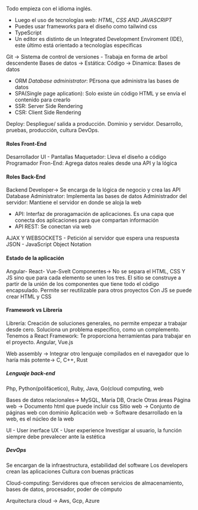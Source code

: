Todo empieza con el idioma inglés.
- Luego el uso de tecnologías web: _HTML, CSS AND JAVASCRIPT_ 
- Puedes usar frameworks para el diseño como tailwind css
- TypeScript
- Un editor es distinto de un Integrated Development Enviroment (IDE), este último está orientado a tecnologías especificas

Git -> Sistema de control de versiones - Trabaja en forma de arbol descendente
Bases de datos -> Estática: Código
-> Dinamica: Bases de datos
- ORM
_Database administrator_: PErsona que administra las bases de datos
- SPA(Single page aplication): Solo existe ún código HTML y se envía el contenido para crearlo
- SSR: Server Side Rendering
- CSR: Client Side Rendering

Deploy: Despliegue/ salida a producción. Dominio y servidor. Desarrollo, pruebas, producción, cultura DevOps.


#### Roles Front-End
Desarrollador UI - Pantallas
Maquetador: Lleva el diseño a código
Programador Fron-End: Agrega datos reales desde una API y la lógica

#### Roles Back-End
Backend Developer-> Se encarga de la lógica de negocio y crea las API
Database Administrator: Implementa las bases de datos
Administrador del servidor: Mantiene el servidor en donde se aloja la web
- API:  Interfaz de proragamación de aplicaciones. Es una capa que conecta dos aplicaciones para que compartan información
- API REST: Se conectan via web

AJAX Y WEBSOCKETS - Petición al servidor que espera una respuesta
JSON - JavaScript Object Notation

#### Estado de la aplicación
Angular- React- Vue-Svelt
Componentes-> No se separa el HTML, CSS Y JS sino que para cada elemento se unen los tres. El sitio se construye a partir de la unión de los componentes que tiene todo el código encapsulado. Permite ser reutilizable para otros proyectos
Con JS se puede crear HTML y CSS

#### Framework vs Librería
Librería: Creación de soluciones generales, no permite empezar a trabajar desde cero. Soluciona un problema especifico, como un complemento. Tenemos a React
Framework: Te proporciona herramientas para trabajar en el proyecto. Angular, Vue.js

Web assembly -> Integrar otro lenguaje compilados en el navegador que lo haría más potente-> C, C++, Rust

##### Lenguaje back-end
Php, Python(polifácetico), Ruby, Java, Go(cloud computing, web

Bases de datos relacionales-> MySQL, María DB, Oracle
Otras áreas 
Página web -> Documento html que puede incluir css
Sitio web -> Conjunto de páginas web con dominio 
Aplicación web -> Software desarrollado en la web, es el núcleo de la web

UI - User inerface
UX - User experience
Investigar al usuario, la función siempre debe prevalecer ante la estética

##### DevOps 
Se encargan de la infraestructura, estabilidad del software
Los developers crean las aplicaciones
Cultura con buenas prácticas

Cloud-computing: Servidores que ofrecen servicios de almacenamiento, bases de datos, procesador, poder de cómputo

Arquitectura cloud -> Aws, Gcp, Azure


